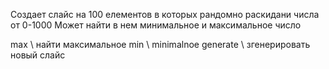 Создает слайс на 100 елементов в которых рандомно раскидани числа от 0-1000
Может найти в нем минимальное и максимальное число

max \\ найти максимальное
min \\ minimalnoe
generate \\ згенерировать новый слайс